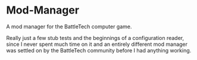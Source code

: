 # Mod-Manager
A mod manager for the BattleTech computer game.

Really just a few stub tests and the beginnings of a configuration reader, since I never spent much time on it and an entirely different mod manager was settled on by the BattleTech community before I had anything working.

